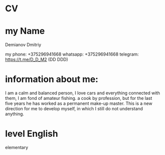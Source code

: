 # CV


# my Name

Demianov Dmitriy

my phone: +375296941668
whatsapp: +375296941668
telegram: https://t.me/D_D_M2  (DD DDD)

# information about me:

I am a calm and balanced person, I love cars and everything connected with them, I am fond of amateur fishing.
a cook by profession, but for the last five years he has worked as a permanent make-up master. This is a new direction for me to develop myself, in which I still do not understand anything.

#  level English

elementary
